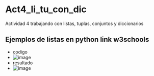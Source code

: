# Act4_li_tu_con_dic
Actividad 4 trabajando con listas, tuplas, conjuntos y diccionarios
## Ejemplos de listas en python link w3schools 
- codigo
- ![image](https://github.com/user-attachments/assets/56343a32-09a5-43fa-b909-de90d79cdd46)
- resultado
- ![image](https://github.com/user-attachments/assets/2ae0fac6-8611-4463-884b-dad5fd4d082f)

